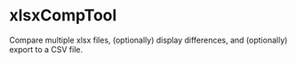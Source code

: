 # xlsxCompTool
Compare multiple xlsx files, (optionally) display differences, and (optionally) export to a CSV file.
